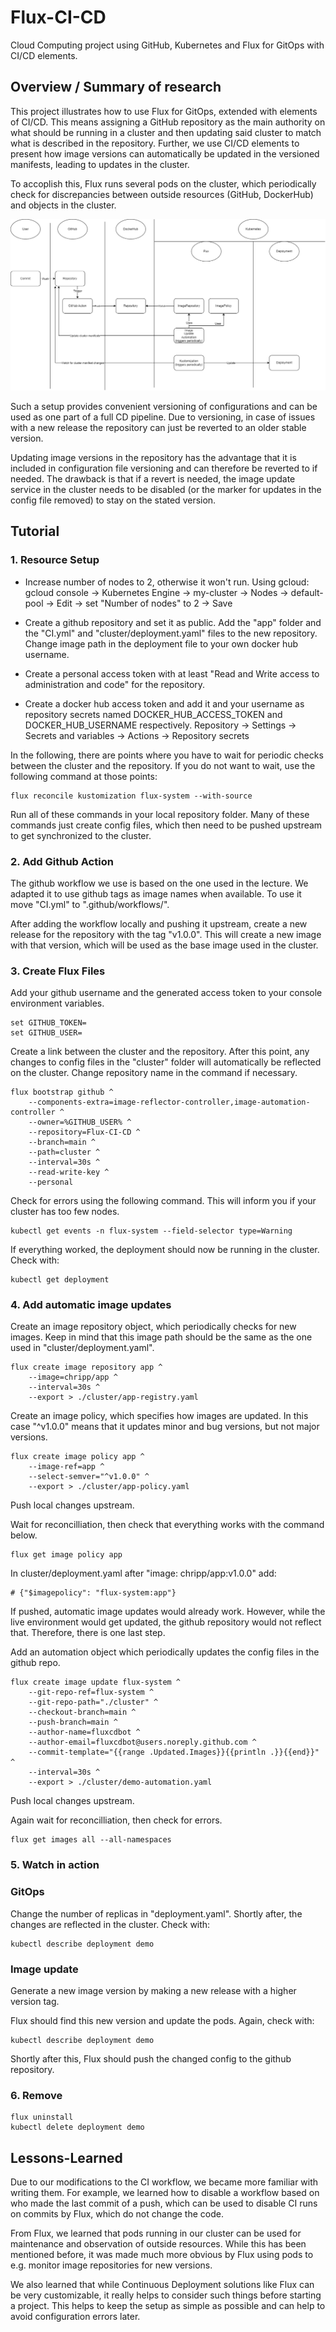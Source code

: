 # Flux-CI-CD
Cloud Computing project using GitHub, Kubernetes and Flux for GitOps with CI/CD elements.

## Overview / Summary of research

This project illustrates how to use Flux for GitOps, extended with elements of CI/CD. This means assigning a GitHub repository as the main authority on what should be running in a cluster and then updating said cluster to match what is described in the repository. Further, we use CI/CD elements to present how image versions can automatically be updated in the versioned manifests, leading to updates in the cluster.

To accoplish this, Flux runs several pods on the cluster, which periodically check for discrepancies between outside resources (GitHub, DockerHub) and objects in the cluster.

![Actor Diagram](assets/project_diagram-2.png)

Such a setup provides convenient versioning of configurations and can be used as one part of a full CD pipeline. Due to versioning, in case of issues with a new release the repository can just be reverted to an older stable version.

Updating image versions in the repository has the advantage that it is included in configuration file versioning and can therefore be reverted to if needed. The drawback is that if a revert is needed, the image update service in the cluster needs to be disabled (or the marker for updates in the config file removed) to stay on the stated version.

## Tutorial

### 1. Resource Setup

- Increase number of nodes to 2, otherwise it won't run. Using gcloud: gcloud console -> Kubernetes Engine -> my-cluster -> Nodes -> default-pool -> Edit -> set "Number of nodes" to 2 -> Save

- Create a github repository and set it as public. Add the "app" folder and the "CI.yml" and "cluster/deployment.yaml" files to the new repository. Change image path in the deployment file to your own docker hub username.

- Create a personal access token with at least "Read and Write access to administration and code" for the repository.

- Create a docker hub access token and add it and your username as repository secrets named DOCKER_HUB_ACCESS_TOKEN and DOCKER_HUB_USERNAME respectively. Repository -> Settings -> Secrets and variables -> Actions -> Repository secrets

In the following, there are points where you have to wait for periodic checks between the cluster and the repository. If you do not want to wait, use the following command at those points:

```
flux reconcile kustomization flux-system --with-source
```

Run all of these commands in your local repository folder. Many of these commands just create config files, which then need to be pushed upstream to get synchronized to the cluster.

### 2. Add Github Action

The github workflow we use is based on the one used in the lecture. We adapted it to use github tags as image names when available. To use it move "CI.yml" to ".github/workflows/".

After adding the workflow locally and pushing it upstream, create a new release for the repository with the tag "v1.0.0". This will create a new image with that version, which will be used as the base image used in the cluster.

### 3. Create Flux Files

Add your github username and the generated access token to your console environment variables.

```
set GITHUB_TOKEN=
set GITHUB_USER=
```

Create a link between the cluster and the repository. After this point, any changes to config files in the "cluster" folder will automatically be reflected on the cluster. Change repository name in the command if necessary.

```
flux bootstrap github ^
    --components-extra=image-reflector-controller,image-automation-controller ^
    --owner=%GITHUB_USER% ^
    --repository=Flux-CI-CD ^
    --branch=main ^
    --path=cluster ^
    --interval=30s ^
    --read-write-key ^
    --personal
```

Check for errors using the following command. This will inform you if your cluster has too few nodes.

```
kubectl get events -n flux-system --field-selector type=Warning
```

If everything worked, the deployment should now be running in the cluster. Check with:

```
kubectl get deployment
```

### 4. Add automatic image updates

Create an image repository object, which periodically checks for new images. Keep in mind that this image path should be the same as the one used in "cluster/deployment.yaml".

```
flux create image repository app ^
    --image=chripp/app ^
    --interval=30s ^
    --export > ./cluster/app-registry.yaml
```

Create an image policy, which specifies how images are updated. In this case "^v1.0.0" means that it updates minor and bug versions, but not major versions.

```
flux create image policy app ^
    --image-ref=app ^
    --select-semver="^v1.0.0" ^
    --export > ./cluster/app-policy.yaml
```

Push local changes upstream.

Wait for reconcilliation, then check that everything works with the command below.

```
flux get image policy app
```

In cluster/deployment.yaml after "image: chripp/app:v1.0.0" add:
```
# {"$imagepolicy": "flux-system:app"}
```

If pushed, automatic image updates would already work. However, while the live environment would get updated, the github repository would not reflect that. Therefore, there is one last step.

Add an automation object which periodically updates the config files in the github repo.

```
flux create image update flux-system ^
    --git-repo-ref=flux-system ^
    --git-repo-path="./cluster" ^
    --checkout-branch=main ^
    --push-branch=main ^
    --author-name=fluxcdbot ^
    --author-email=fluxcdbot@users.noreply.github.com ^
    --commit-template="{{range .Updated.Images}}{{println .}}{{end}}" ^
    --interval=30s ^
    --export > ./cluster/demo-automation.yaml
```

Push local changes upstream.

Again wait for reconcilliation, then check for errors.

```
flux get images all --all-namespaces
```

### 5. Watch in action

### GitOps

Change the number of replicas in "deployment.yaml". Shortly after, the changes are reflected in the cluster. Check with:

```
kubectl describe deployment demo
```

### Image update

Generate a new image version by making a new release with a higher version tag.

Flux should find this new version and update the pods. Again, check with:

```
kubectl describe deployment demo
```

Shortly after this, Flux should push the changed config to the github repository.

### 6. Remove

```
flux uninstall
kubectl delete deployment demo
```

## Lessons-Learned

Due to our modifications to the CI workflow, we became more familiar with writing them. For example, we learned how to disable a workflow based on who made the last commit of a push, which can be used to disable CI runs on commits by Flux, which do not change the code.

From Flux, we learned that pods running in our cluster can be used for maintenance and observation of outside resources. While this has been mentioned before, it was made much more obvious by Flux using pods to e.g. monitor image repositories for new versions.

We also learned that while Continuous Deployment solutions like Flux can be very customizable, it really helps to consider such things before starting a project. This helps to keep the setup as simple as possible and can help to avoid configuration errors later.
